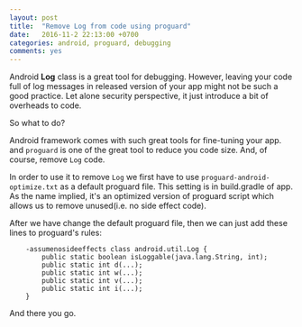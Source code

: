 ```yaml
---
layout: post
title:  "Remove Log from code using proguard"
date:   2016-11-2 22:13:00 +0700
categories: android, proguard, debugging
comments: yes
---
```


Android **Log** class is a great tool for debugging. However, leaving your code
full of log messages in released version of your app might not be such a good practice.
Let alone security perspective, it just introduce a bit of overheads to code.

So what to do?

Android framework comes with such great tools for fine-tuning your app.
and `proguard` is one of the great tool to reduce you code size.
And, of course, remove `Log` code.

In order to use it to remove `Log` we first have to use `proguard-android-optimize.txt` as a default proguard file.
This setting is in build.gradle of app. As the name implied, it's an optimized version of proguard script which allows
us to remove unused(i.e. no side effect code).

After we have change the default proguard file, then we can just add these lines to proguard's rules:

```
    -assumenosideeffects class android.util.Log {
        public static boolean isLoggable(java.lang.String, int);
        public static int d(...);
        public static int w(...);
        public static int v(...);
        public static int i(...);
    }
```

And there you go.